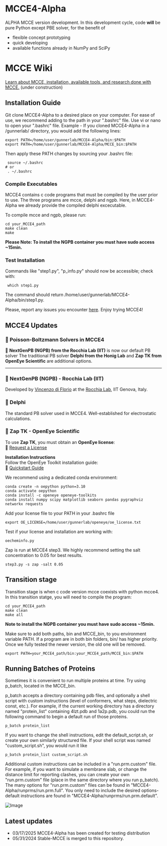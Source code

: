 # MCCE4-Alpha

ALPHA MCCE version development. In this development cycle, code **will** be pure Python except PBE solver, for the benefit of
* flexible concept prototyping
* quick developing
* available functions already in NumPy and SciPy

# MCCE Wiki

[Learn about MCCE, installation, available tools, and research done with MCCE.](https://mccewiki.levich.net/shelves) (under construction)

## Installation Guide

Git clone MCCE4-Alpha to a desired place on your computer. For ease of use, we recommend adding to the path in your ".bashrc" file. Use vi or nano to open your ".bashrc" file. 
Example - If you cloned MCCE4-Alpha in a /gunnerlab/ directory, you would add the following lines:
```
export PATH=/home/user/gunnerlab/MCCE4-Alpha/bin:$PATH
export PATH=/home/user/gunnerlab/MCCE4-Alpha/MCCE_bin:$PATH
```

Then apply these PATH changes by sourcing your .bashrc file:
```
 source ~/.bashrc
# or
 . ~/.bashrc
```

### Compile Executables 
MCCE4 contains c code programs that must be compiled by the user prior to use. The three programs are mcce, delphi and ngpb.
Here, in MCCE4-Alpha we already provide the compiled delphi excecutable.

To compile mcce and ngpb, please run:
```
cd your_MCCE4_path
make clean
make
```
**Please Note: To install the NGPB container you must have sudo access ~15min.** 


### Test Installation
Commands like "step1.py", "p_info.py" should now be accessible; check with:
```
 which step1.py
```
The command should return /home/user/gunnerlab/MCCE4-Alpha/bin/step1.py.  

Please, report any issues you encounter [here](https://github.com/GunnerLab/MCCE4-Alpha/issues).
Enjoy trying MCCE4!  


## MCCE4 Updates

### 🔹 Poisson-Boltzmann Solvers in MCCE4  
🚀  **NextGenPB (NGPB) from the Rocchia Lab (IIT)** is now our default PB solver 
The traditional PB solver **Delphi from the Honig Lab** and **Zap TK from OpenEye Scientific** are additional options.

---
### 🔹 NextGenPB (NGPB) - Rocchia Lab (IIT)
Developed by [Vincenzo di Florio](https://github.com/vdiflorio) at the [Rocchia Lab](https://github.com/concept-lab), IIT Genova, Italy.  

### 🔹 Delphi 
The standard PB solver used in MCCE4. Well-established for electrostatic calculations.  

### 🔹 Zap TK - OpenEye Scientific 
To use **Zap TK**, you must obtain an **OpenEye license**:  
🔗 [Request a License](https://www.eyesopen.com/contact)  

**Installation Instructions**   
Follow the OpenEye Toolkit installation guide:  
🔗 [Quickstart Guide](https://docs.eyesopen.com/toolkits/python/quickstart-python/linuxosx.html)  

We recommend using a dedicated conda environment:
```
conda create -n oepython python=3.10
conda activate oepython
conda install -c openeye openeye-toolkits
conda install numpy scipy matplotlib seaborn pandas pygraphviz networkx requests
```

Add your license file to your PATH in your .bashrc file
```
export OE_LICENSE=/home/user/gunnerlab/openeye/oe_license.txt
```

Test if your license and installation are working with:
```
oecheminfo.py
```

Zap is run at MCCE4 step3. We highly recommend setting the salt concentration to 0.05 for best results.
```
step3.py -s zap -salt 0.05
```


## Transition stage
Transition stage is when c code version mcce coexists with python mcce4. In this transition statge, you will need to compile the program:

```
cd your_MCCE4_path
make clean
make all
```
**Note to install the NGPB container you must have sudo access ~15min.**

Make sure to add both paths, bin and MCCE_bin, to you environment variable PATH. If a program are in both bin folders, bin/ has higher priority. Once we fully tested the newer version, the old one will be removed. 
```
export PATH=your_MCCE4_path/bin:your_MCCE4_path/MCCE_bin:$PATH
```
## Running Batches of Proteins

Sometimes it is convenient to run multiple proteins at time. Try using p_batch, located in the MCCE_bin.

p_batch accepts a directory containing pdb files, and optionally a shell script with custom instructions (level of conformers, what steps, dielectric const, etc.). For example, if the current working directory has a directory named "protein_list" containing 4lzt.pdb and 1a2p.pdb, you could run the following command to begin a default run of those proteins.

```
p_batch protein_list
```

If you want to change the shell instructions, edit the default_script.sh, or create your own similarly structured file. If your shell script was named "custom_script.sh", you would run it like

```
p_batch protein_list custom_script.sh
```

Additional custom instructions can be included in a "run.prm.custom" file. For example, if you want to simulate a membrane slab, or change the distance limit for reporting clashes, you can create your own "run.prm.custom" file (place in the same directory where you run p_batch). The many options for "run.prm.custom" files can be found in "MCCE4-Alpha/runprms/run.prm.full". You only need to include the desired options- default instructions are found in "MCCE4-Alpha/runprms/run.prm.default".

![Image](https://github.com/user-attachments/assets/6226520b-c3bf-40b6-bb07-ae78ad0c6e73)

## Latest updates
- 03/17/2025 MCCE4-Alpha has been created for testing distribution
- 05/31/2024 Stable-MCCE is merged to this repository.
